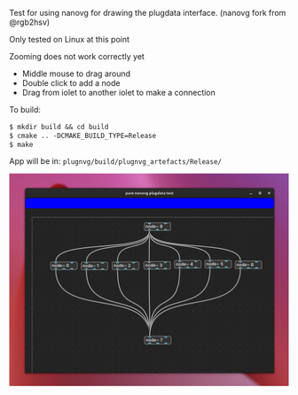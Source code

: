 Test for using nanovg for drawing the plugdata interface.
(nanovg fork from @rgb2hsv)

Only tested on Linux at this point

Zooming does not work correctly yet

* Middle mouse to drag around
* Double click to add a node
* Drag from iolet to another iolet to make a connection

To build:
```
$ mkdir build && cd build
$ cmake .. -DCMAKE_BUILD_TYPE=Release
$ make 
```

App will be in: `plugnvg/build/plugnvg_artefacts/Release/`

![plugnvg-example.png](plugnvg-example.png)